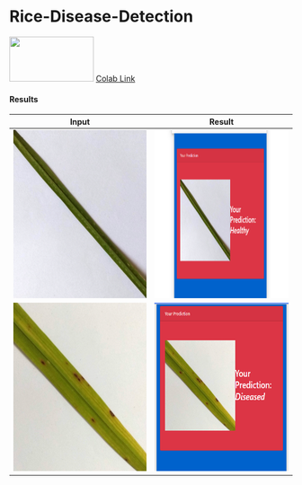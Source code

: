 # Rice-Disease-Detection
<img height="80" width="150" src="https://globalaihub.com/wp-content/uploads/2022/03/Google-Colab-Logo-1.png">
<a href="https://colab.research.google.com/drive/1T869Nl0MtFrgdfVa2ypUa_ELCiD6u5tO?usp=sharing">Colab Link</a>
<h4>Results</h4>
<table>
<thead>
<th>Input</th>
<th>Result</th>
</thead>
<tr>
<td>
<img height="300" width="300" src="https://github.com/Zarar-Azwar/Rice-Disease-Detection/blob/main/static/healthy2.jpg">
</td>

<td>
<img height="300" width="300" src="https://github.com/Zarar-Azwar/Rice-Disease-Detection/blob/main/static/1.png">
</td>
</tr>
<tr>
<td>
<img height="300" width="300" src="https://github.com/Zarar-Azwar/Rice-Disease-Detection/blob/main/static/diseased2.jpg">
</td>

<td>
<img height="300" width="300" src="https://github.com/Zarar-Azwar/Rice-Disease-Detection/blob/main/static/2.png">
</td>
</tr>

</table>
